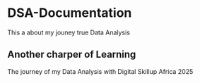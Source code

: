 #  DSA-Documentation
This a about my jouney true Data Analysis 

## Another charper of Learning
The journey of my Data Analysis with Digital Skillup Africa 2025
